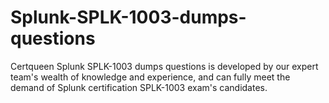 # Splunk-SPLK-1003-dumps-questions
Certqueen Splunk SPLK-1003 dumps questions is developed by our expert team's wealth of knowledge and experience, and can fully meet the demand of Splunk certification SPLK-1003 exam's candidates.
